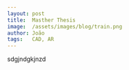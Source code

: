 ```yaml
---
layout: post
title:  Masther Thesis
image:  /assets/images/blog/train.png 
author: João
tags:   CAD, AR
---
```

sdgjndgkjnzd